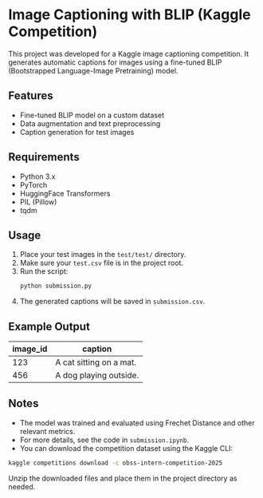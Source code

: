 # Image Captioning with BLIP (Kaggle Competition)

This project was developed for a Kaggle image captioning competition. It generates automatic captions for images using a fine-tuned BLIP (Bootstrapped Language-Image Pretraining) model.

## Features
- Fine-tuned BLIP model on a custom dataset
- Data augmentation and text preprocessing
- Caption generation for test images

## Requirements
- Python 3.x
- PyTorch
- HuggingFace Transformers
- PIL (Pillow)
- tqdm

## Usage
1. Place your test images in the `test/test/` directory.
2. Make sure your `test.csv` file is in the project root.
3. Run the script:
   ```bash
   python submission.py
   ```
4. The generated captions will be saved in `submission.csv`.

## Example Output

| image_id | caption                  |
|----------|--------------------------|
| 123      | A cat sitting on a mat.  |
| 456      | A dog playing outside.   |

## Notes
- The model was trained and evaluated using Frechet Distance and other relevant metrics.
- For more details, see the code in `submission.ipynb`.
- You can download the competition dataset using the Kaggle CLI:

```bash
kaggle competitions download -c obss-intern-competition-2025
```

Unzip the downloaded files and place them in the project directory as needed.

